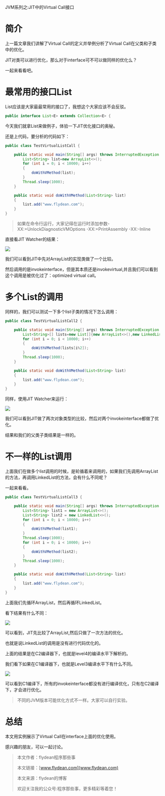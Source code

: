 JVM系列之:JIT中的Virtual Call接口

# 简介

上一篇文章我们讲解了Virtual Call的定义并举例分析了Virtual Call在父类和子类中的优化。

JIT对类可以进行优化，那么对于interface可不可以做同样的优化么？

一起来看看吧。

# 最常用的接口List

List应该是大家最最常用的接口了，我想这个大家应该不会反驳。

~~~java
public interface List<E> extends Collection<E> {
~~~

今天我们就拿List来做例子，体验一下JIT优化接口的奥秘。

还是上代码，要分析的代码如下：

~~~java
public class TestVirtualListCall {

    public static void main(String[] args) throws InterruptedException {
        List<String> list=new ArrayList<>();
        for (int i = 0; i < 10000; i++)
        {
            doWithVMethod(list);
        }
        Thread.sleep(1000);
    }

    public static void doWithVMethod(List<String> list)
    {
        list.add("www.flydean.com");
    }
}
~~~

> 如果在命令行运行，大家记得在运行时添加参数-XX:+UnlockDiagnosticVMOptions -XX:+PrintAssembly -XX:-Inline

直接看JIT Watcher的结果：

![](https://img-blog.csdnimg.cn/20200630104308633.png?x-oss-process=image/watermark,type_ZmFuZ3poZW5naGVpdGk,shadow_0,text_aHR0cDovL3d3dy5mbHlkZWFuLmNvbQ==,size_35,color_8F8F8F,t_70)

我们可以看到JIT中先对ArrayList的实现类做了一个比较。

然后调用的是invokeinterface，但是其本质还是invokevirtual,并且我们可以看到这个调用是被优化过了：optimized virtual call。

# 多个List的调用

同样的，我们可以测试一下多个list子类的情况下怎么调用：

~~~java
public class TestVirtualListCall2 {

    public static void main(String[] args) throws InterruptedException {
        List<String>[] lists=new List[]{new ArrayList<>(),new LinkedList<>()};
        for (int i = 0; i < 10000; i++)
        {
            doWithVMethod(lists[i%2]);
        }
        Thread.sleep(1000);
    }

    public static void doWithVMethod(List<String> list)
    {
        list.add("www.flydean.com");
    }
}
~~~

同样，使用JIT Watcher来运行：

![](https://img-blog.csdnimg.cn/20200630104909436.png?x-oss-process=image/watermark,type_ZmFuZ3poZW5naGVpdGk,shadow_0,text_aHR0cDovL3d3dy5mbHlkZWFuLmNvbQ==,size_35,color_8F8F8F,t_70)

我们可以看到JIT做了两次对象类型的比较，然后对两个invokeinterface都做了优化。

结果和我们的父类子类结果是一样的。

# 不一样的List调用

上面我们在做多个list调用的时候，是轮循着来调用的，如果我们先调用ArrayList的方法，再调用LinkedList的方法，会有什么不同呢？

一起来看看。

~~~java
public class TestVirtualListCall3 {

    public static void main(String[] args) throws InterruptedException {
        List<String> list1 = new ArrayList<>();
        List<String> list2 = new LinkedList<>();
        for (int i = 0; i < 10000; i++)
        {
            doWithVMethod(list1);
        }
        Thread.sleep(1000);
        for (int i = 0; i < 10000; i++)
        {
            doWithVMethod(list2);
        }
        Thread.sleep(1000);
    }

    public static void doWithVMethod(List<String> list)
    {
        list.add("www.flydean.com");
    }
}
~~~

上面我们先循环ArrayList，然后再循环LinkedList。

看下结果有什么不同：

![](https://img-blog.csdnimg.cn/20200630111901141.png?x-oss-process=image/watermark,type_ZmFuZ3poZW5naGVpdGk,shadow_0,text_aHR0cDovL3d3dy5mbHlkZWFuLmNvbQ==,size_35,color_8F8F8F,t_70)

可以看到，JIT先比较了ArrayList,然后只做了一次方法的优化。

也就是说LinkedList的调用是没有进行代码优化的。

上面的结果是在C2编译器下，也就是level4的编译水平下解析的。

我们看下如果在C1编译器下，也就是Level3编译水平下有什么不同。

![](https://img-blog.csdnimg.cn/20200630112131810.png?x-oss-process=image/watermark,type_ZmFuZ3poZW5naGVpdGk,shadow_0,text_aHR0cDovL3d3dy5mbHlkZWFuLmNvbQ==,size_35,color_8F8F8F,t_70)

可以看到C1编译下，所有的invokeinterface都没有进行编译优化，只有在C2编译下，才会进行优化。

> 不同的JVM版本可能优化方式不一样。大家可以自行实验。

# 总结

本文用实例展示了Virtual Call在interface上面的优化使用。

感兴趣的朋友，可以一起讨论。

> 本文作者：flydean程序那些事
> 
> 本文链接：[www.flydean.com](www.flydean.com)
> 
> 本文来源：flydean的博客
> 
> 欢迎关注我的公众号:程序那些事，更多精彩等着您！









